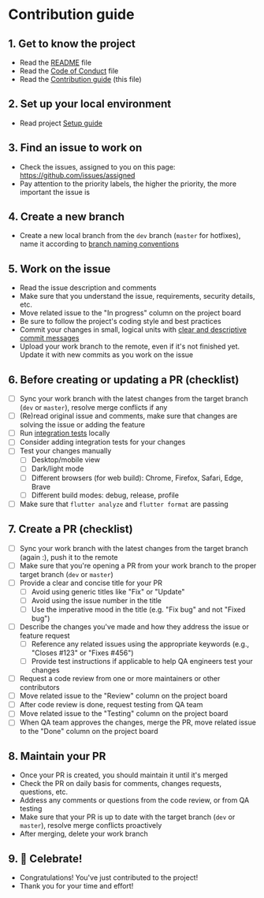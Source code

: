 # Contribution guide

## 1. Get to know the project
  - Read the [README](/README.md) file
  - Read the [Code of Conduct](CODE_OF_CONDUCT.md) file
  - Read the [Contribution guide](CONTRIBUTION_GUIDE.md) (this file)


## 2. Set up your local environment
 - Read project [Setup guide](PROJECT_SETUP.md)

## 3. Find an issue to work on
 - Check the issues, assigned to you on this page: https://github.com/issues/assigned
 - Pay attention to the priority labels, the higher the priority, the more important the issue is

## 4. Create a new branch
 - Create a new local branch from the `dev` branch (`master` for hotfixes), name it according to [branch naming conventions](GITFLOW_BRANCHING.md#branch-naming-conventions)

## 5. Work on the issue
 - Read the issue description and comments
 - Make sure that you understand the issue, requirements, security details, etc.
 - Move related issue to the "In progress" column on the project board
 - Be sure to follow the project's coding style and best practices
 - Commit your changes in small, logical units with [clear and descriptive commit messages](https://cbea.ms/git-commit/)
 - Upload your work branch to the remote, even if it's not finished yet. Update it with new commits as you work on the issue

## 6. Before creating or updating a PR (checklist)
 - [ ] Sync your work branch with the latest changes from the target branch (`dev` or `master`), resolve merge conflicts if any
 - [ ] (Re)read original issue and comments, make sure that changes are solving the issue or adding the feature
 - [ ] Run [integration tests](INTEGRATION_TESTING.md) locally
 - [ ] Consider adding integration tests for your changes
 - [ ] Test your changes manually
     - [ ] Desktop/mobile view
     - [ ] Dark/light mode
     - [ ] Different browsers (for web build): Chrome, Firefox, Safari, Edge, Brave
     - [ ] Different build modes: debug, release, profile
 - [ ] Make sure that `flutter analyze` and `flutter format` are passing

## 7. Create a PR (checklist)
 - [ ] Sync your work branch with the latest changes from the target branch (again :), push it to the remote
 - [ ] Make sure that you're opening a PR from your work branch to the proper target branch (`dev` or `master`)
 - [ ] Provide a clear and concise title for your PR
     - [ ] Avoid using generic titles like "Fix" or "Update"
     - [ ] Avoid using the issue number in the title
     - [ ] Use the imperative mood in the title (e.g. "Fix bug" and not "Fixed bug")
 - [ ] Describe the changes you've made and how they address the issue or feature request
     - [ ] Reference any related issues using the appropriate keywords (e.g., "Closes #123" or "Fixes #456")
     - [ ] Provide test instructions if applicable to help QA engineers test your changes
 - [ ] Request a code review from one or more maintainers or other contributors
 - [ ] Move related issue to the "Review" column on the project board
 - [ ] After code review is done, request testing from QA team
 - [ ] Move related issue to the "Testing" column on the project board
 - [ ] When QA team approves the changes, merge the PR, move related issue to the "Done" column on the project board

## 8. Maintain your PR
 - Once your PR is created, you should maintain it until it's merged
 - Check the PR on daily basis for comments, changes requests, questions, etc.
 - Address any comments or questions from the code review, or from QA testing
 - Make sure that your PR is up to date with the target branch (`dev` or `master`), resolve merge conflicts proactively
 - After merging, delete your work branch

## 9. 🎉 Celebrate!
 - Congratulations! You've just contributed to the project!
 - Thank you for your time and effort!
 